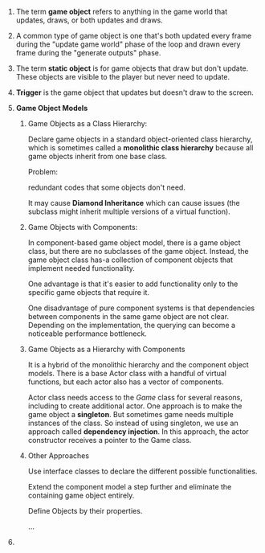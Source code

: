 1. The term **game object** refers to anything in the game world that updates, draws, or both updates and draws.

2. A common type of game object is one that's both updated every frame during the "update game world" phase of the loop and drawn every frame during the "generate outputs" phase.

3. The term **static object** is for game objects that draw but don't update. These objects are visible to the player but never need to update.

4. **Trigger** is the game object that updates but doesn't draw to the screen.

5. **Game Object Models**

   1. Game Objects as a Class Hierarchy:

      Declare game objects in a standard object-oriented class hierarchy, which is sometimes called a **monolithic class hierarchy** because all game objects inherit from one base class.

      Problem:

      redundant codes that some objects don't need.

      It may cause **Diamond Inheritance** which can cause issues (the subclass might inherit multiple versions of a virtual function).

   2. Game Objects with Components:

      In component-based game object model, there is a game object class, but there are no subclasses of the game object. Instead, the game object class has-a collection of component objects that implement needed functionality.

      One advantage is that it's easier to add functionality only to the specific game objects that require it.

      One disadvantage of pure component systems is that dependencies between components in the same game object are not clear. Depending on the implementation, the querying can become a noticeable performance bottleneck.

   3. Game Objects as a Hierarchy with Components

       It is a hybrid of the monolithic hierarchy and the component object models. There is a base Actor class with a handful of virtual functions, but each actor also has a vector of components.
   
      Actor class needs access to the *Game* class for several reasons, including to create additional actor. One approach is to make the game object a **singleton**. But sometimes game needs multiple instances of the class. So instead of using singleton, we use an approach called **dependency injection**. In this approach, the actor constructor receives a pointer to the Game class.
   
   4. Other Approaches
   
      Use interface classes to declare the different possible functionalities.
   
      Extend the component model a step further and eliminate the containing game object entirely.
   
      Define Objects by their properties.
   
      ...
   
6. 